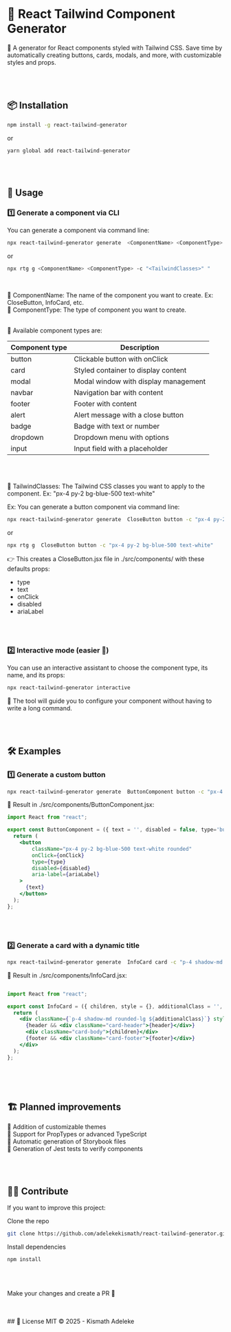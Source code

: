 # 🎨 React Tailwind Component Generator  

🚀 A generator for React components styled with Tailwind CSS.
Save time by automatically creating buttons, cards, modals, and more, with customizable styles and props.


<br>
<br>

## 📦 Installation

```sh
npm install -g react-tailwind-generator
```
or 
```sh
yarn global add react-tailwind-generator
```

<br>
<br>


## 🚀 Usage
### 1️⃣ Generate a component via CLI
You can generate a component via command line:

```sh
npx react-tailwind-generator generate  <ComponentName> <ComponentType> -c "<TailwindClasses>" "
```

or 

```sh
npx rtg g <ComponentName> <ComponentType> -c "<TailwindClasses>" "
```
<br>

🔹 ComponentName: The name of the component you want to create. Ex: CloseButton, InfoCard, etc. <br>
🔹 ComponentType: The type of component you want to create. <br><br>

 🎨 Available component types are:

| Component type | Description |
|----------------|-------------|
| button         | Clickable button with onClick |
| card           | Styled container to display content |
| modal          | Modal window with display management |
| navbar         | Navigation bar with content |
| footer         | Footer with content |
| alert         | Alert message with a close button |
| badge          | Badge with text or number |
| dropdown       | Dropdown menu with options |
| input          | Input field with a placeholder |
<br>
<br>

🔹 TailwindClasses: The Tailwind CSS classes you want to apply to the component. Ex: "px-4 py-2 bg-blue-500 text-white" <br>

  




Ex: You can generate a button component via command line:

```sh
npx react-tailwind-generator generate  CloseButton button -c "px-4 py-2 bg-blue-500 text-white"
```
or 

```sh
npx rtg g  CloseButton button -c "px-4 py-2 bg-blue-500 text-white"
```

👉 This creates a CloseButton.jsx file in ./src/components/ with these defaults props:
 - type
 - text
 - onClick
 - disabled
 - ariaLabel


<br>
<br>


 ### 2️⃣ Interactive mode (easier 📌)
You can use an interactive assistant to choose the component type, its name, and its props:

```sh
npx react-tailwind-generator interactive
```

🔹 The tool will guide you to configure your component without having to write a long command.




<br>
<br>

## 🛠 Examples
### 1️⃣ Generate a custom button

```sh
npx react-tailwind-generator generate  ButtonComponent button -c "px-4 py-2 bg-green-500 text-white" 
```

📌 Result in ./src/components/ButtonComponent.jsx:

```jsx
import React from "react";

export const ButtonComponent = ({ text = '', disabled = false, type='button' , onClick = () => {}, ariaLabel = '' }) => {
  return (
    <button
        className="px-4 py-2 bg-blue-500 text-white rounded"
        onClick={onClick}
        type={type}
        disabled={disabled}
        aria-label={ariaLabel}
    >
      {text}
    </button>
  );
};

```


<br>
<br>


### 2️⃣ Generate a card with a dynamic title

```sh
npx react-tailwind-generator generate  InfoCard card -c "p-4 shadow-md rounded-lg" 
```

📌 Result in ./src/components/InfoCard.jsx:

```jsx

import React from "react";

export const InfoCard = ({ children, style = {}, additionalClass = '', header = null, footer = null }) => {
  return (
    <div className={`p-4 shadow-md rounded-lg ${additionalClass}`} style={style}>
      {header && <div className="card-header">{header}</div>}
      <div className="card-body">{children}</div>
      {footer && <div className="card-footer">{footer}</div>}
    </div>
  );
};
    

```
<br>
<br>



## 🏗 Planned improvements
🔹 Addition of customizable themes <br>
🔹 Support for PropTypes or advanced TypeScript <br>
🔹 Automatic generation of Storybook files <br>
🔹 Generation of Jest tests to verify components <br>


<br>
<br>

## 👨‍💻 Contribute
If you want to improve this project:

Clone the repo
```sh
git clone https://github.com/adelekekismath/react-tailwind-generator.git
```

Install dependencies
```sh
npm install
```


<br>
<br>

Make your changes and create a PR 🚀


<br>
<br>
## 📜 License
MIT © 2025 - Kismath Adeleke

<br>
<br>


